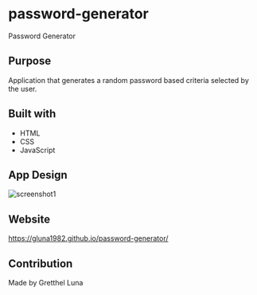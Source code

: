 # password-generator
Password Generator

## Purpose
Application that generates a random password based criteria selected by the user.

## Built with
* HTML
* CSS
* JavaScript

## App Design
![screenshot1](https://user-images.githubusercontent.com/20271540/169723833-271c134d-afa2-4b0d-901d-765eeac79461.jpg)



## Website
https://gluna1982.github.io/password-generator/

## Contribution
Made by Gretthel Luna
